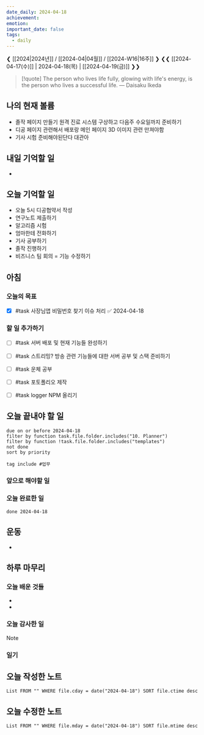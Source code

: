 ```yaml
---
date_daily: 2024-04-18
achievement: 
emotion: 
important_date: false
tags:
  - daily
---
```

❮ [[2024|2024년]] / [[2024-04|04월]] / [[2024-W16|16주]] ❯
❮❮ [[2024-04-17(수)]] | 2024-04-18(목) | [[2024-04-19(금)]] ❯❯

> [!quote] The person who lives life fully, glowing with life's energy, is the person who lives a successful life.
> — Daisaku Ikeda
## 나의 현재 볼륨
* 졸작 페이지 만들기 원격 진료 시스템 구상하고 다음주 수요일까지 준비하기
* 디공 페이지 관련해서 배포랑 메인 페이지 3D 이미지 관련 만져야함
* 기사 시험 준비해야된단다 대관아
## 내일 기억할 일
- 
## 오늘 기억할 일
* 오늘 5시 디공협약서 작성
* 연구노트 제출하기
* 알고리즘 시험
* 엄마한테 전화하기
* 기사 공부하기
* 졸작 진행하기
* 비즈니스 팀 회의 = 기능 수정하기


## 아침

### 오늘의 목표

- [x] #task 사장님앱 비밀번호 찾기 이슈 처리 ✅ 2024-04-18
### 할 일 추가하기

- [ ] #task 서버 배포 및 현재 기능들 완성하기
- [ ] #task 스트리밍? 방송 관련 기능들에 대한 서버 공부 및 스택 준비하기
- [ ] #task 운체 공부
- [ ] #task 포토폴리오 제작
- [ ] #task logger NPM 올리기 


## 오늘 끝내야 할 일
```tasks
due on or before 2024-04-18
filter by function task.file.folder.includes("10. Planner")
filter by function !task.file.folder.includes("templates")
not done
sort by priority
```
```tasks
tag include #업무 
```

### 앞으로 해야할 일


### 오늘 완료한 일
```tasks
done 2024-04-18
```

## 운동
- 

## 하루 마무리
### 오늘 배운 것들
- 
- 
### 오늘 감사한 일
>[!note]
>
### 일기

## 오늘 작성한 노트
```dataview
List FROM "" WHERE file.cday = date("2024-04-18") SORT file.ctime desc

```

## 오늘 수정한 노트
```dataview
List FROM "" WHERE file.mday = date("2024-04-18") SORT file.mtime desc


```